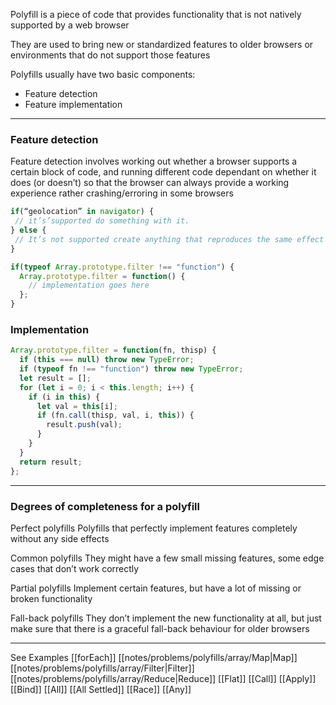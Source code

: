 Polyfill is a piece of code that provides functionality that is not natively supported by a web browser

They are used to bring new or standardized features to older browsers or environments that do not support those features

Polyfills usually have two basic components:
- Feature detection
- Feature implementation

---
### Feature detection

Feature detection involves working out whether a browser supports a certain block of code, and running different code dependant on whether it does (or doesn’t) so that the browser can always provide a working experience rather crashing/erroring in some browsers

```js
if(“geolocation” in navigator) { 
 // it’s’supported do something with it.
} else {
 // It’s not supported create anything that reproduces the same effect or gives the user feedback
}
```

```js
if(typeof Array.prototype.filter !== "function") {
  Array.prototype.filter = function() {
    // implementation goes here
  };
}
```
### Implementation

```js
Array.prototype.filter = function(fn, thisp) {
  if (this === null) throw new TypeError;
  if (typeof fn !== "function") throw new TypeError;
  let result = [];
  for (let i = 0; i < this.length; i++) {
    if (i in this) {
      let val = this[i];
      if (fn.call(thisp, val, i, this)) {
        result.push(val);
      }
    }
  }
  return result;
};
```

----
### Degrees of completeness for a polyfill

Perfect polyfills
Polyfills that perfectly implement features completely without any side effects

Common polyfills
They might have a few small missing features, some edge cases that don’t work correctly

Partial polyfills
Implement certain features, but have a lot of missing or broken functionality

Fall-back polyfills
They don’t implement the new functionality at all, but just make sure that there is a graceful fall-back behaviour for older browsers

---

See Examples
[[forEach]]
[[notes/problems/polyfills/array/Map|Map]]
[[notes/problems/polyfills/array/Filter|Filter]]
[[notes/problems/polyfills/array/Reduce|Reduce]]
[[Flat]]
[[Call]]
[[Apply]]
[[Bind]]
[[All]]
[[All Settled]]
[[Race]]
[[Any]]
